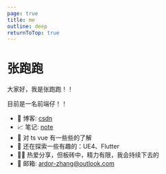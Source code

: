 ```yaml
---
page: true
title: me
outline: deep
returnToTop: true
---
```


# 张跑跑

大家好，我是张跑跑！！

目前是一名前端仔！！

- 📝 博客: [csdn](https://arrow.blog.csdn.net/)
- 📈 笔记: [note](http://note.linlove.cn/)
- 🌱 对 ts vue 有一些些的了解
- 🤔 还在探索一些有趣的：UE4、Flutter
- 💂‍♀️ 热爱分享，但板砖中，精力有限，我会持续下去的
- 📮 邮箱: ardor-zhang@outlook.com
